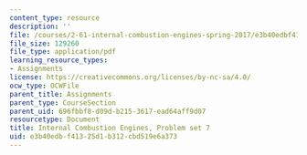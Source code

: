 ```yaml
---
content_type: resource
description: ''
file: /courses/2-61-internal-combustion-engines-spring-2017/e3b40edbf41325d1b312cbd519e6a373_MIT2_61S17_ps7.pdf
file_size: 129260
file_type: application/pdf
learning_resource_types:
- Assignments
license: https://creativecommons.org/licenses/by-nc-sa/4.0/
ocw_type: OCWFile
parent_title: Assignments
parent_type: CourseSection
parent_uid: 696fbbf8-d09d-b215-3617-ead64aff9d07
resourcetype: Document
title: Internal Combustion Engines, Problem set 7
uid: e3b40edb-f413-25d1-b312-cbd519e6a373
---
```

